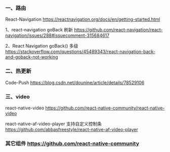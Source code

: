 
### 一、路由

React-Navigation <https://reactnavigation.org/docs/en/getting-started.html>

1、react-navigation goBack 刷新 <https://github.com/react-navigation/react-navigation/issues/288#issuecomment-315684617>

2、React Navigation goBack() 多级 <https://stackoverflow.com/questions/45489343/react-navigation-back-and-goback-not-working>

### 二、热更新

Code-Push <https://blog.csdn.net/dounine/article/details/78529106>

### 三、video

react-native-video <https://github.com/react-native-community/react-native-video>

react-native-af-video-player 支持自定义控制条 <https://github.com/abbasfreestyle/react-native-af-video-player>

### 其它组件 <https://github.com/react-native-community>

